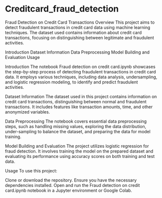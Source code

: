 # Creditcard_fraud_detection
Fraud Detection on Credit Card Transactions
Overview
This project aims to detect fraudulent transactions in credit card data using machine learning techniques. The dataset used contains information about credit card transactions, focusing on distinguishing between legitimate and fraudulent activities.

Introduction
Dataset Information
Data Preprocessing
Model Building and Evaluation
Usage


Introduction
The notebook Fraud detection on credit card.ipynb showcases the step-by-step process of detecting fraudulent transactions in credit card data. It employs various techniques, including data analysis, undersampling, and logistic regression modeling, to identify and predict fraudulent activities.

Dataset Information
The dataset used in this project contains information on credit card transactions, distinguishing between normal and fraudulent transactions. It includes features like transaction amounts, time, and other anonymized variables.

Data Preprocessing
The notebook covers essential data preprocessing steps, such as handling missing values, exploring the data distribution, under-sampling to balance the dataset, and preparing the data for model training.

Model Building and Evaluation
The project utilizes logistic regression for fraud detection. It involves training the model on the prepared dataset and evaluating its performance using accuracy scores on both training and test data.

Usage
To use this project:

Clone or download the repository.
Ensure you have the necessary dependencies installed.
Open and run the Fraud detection on credit card.ipynb notebook in a Jupyter environment or Google Colab.
